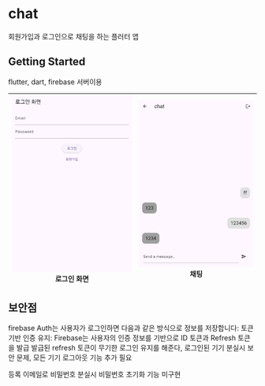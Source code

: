 # chat

회원가입과 로그인으로 채팅을 하는 플러터 앱

## Getting Started

flutter, dart, firebase 서버이용

![](https://github.com/pswon5894/chat/blob/master/1%20%EB%A1%9C%EA%B7%B8%EC%9D%B8%20%ED%99%94%EB%A9%B4.jpg) 로그인 화면 | ![](https://github.com/pswon5894/chat/blob/master/2%20%EC%B1%84%ED%8C%85%EC%B0%BD.jpg) 채팅
---|---|

## 보안점
firebase Auth는 사용자가 로그인하면 다음과 같은 방식으로 정보를 저장합니다:
토큰 기반 인증 유지: Firebase는 사용자의 인증 정보를 기반으로 ID 토큰과 Refresh 토큰을 발급
발급된 refresh 토큰이 무기한 로그인 유지를 해준다, 로그인된 기기 분실시 보안 문제, 모든 기기 로그아웃 기능 추가 필요

등록 이메일로 비밀번호 분실시 비밀번호 초기화 기능 미구현
